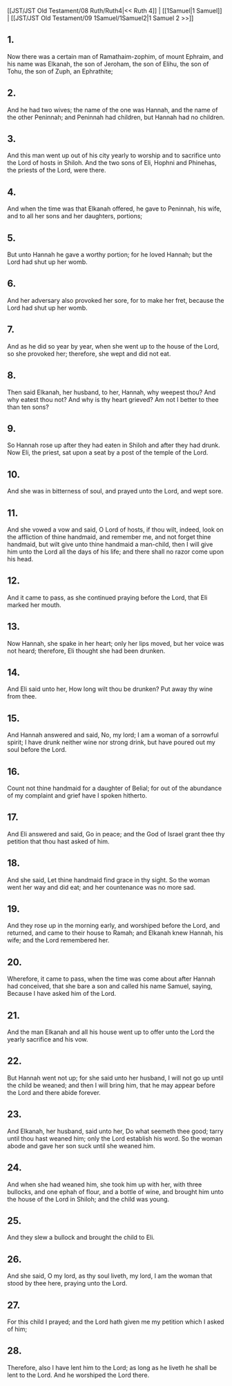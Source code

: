 [[JST/JST Old Testament/08 Ruth/Ruth4|<< Ruth 4]] | [[1Samuel|1 Samuel]] | [[JST/JST Old Testament/09 1Samuel/1Samuel2|1 Samuel 2 >>]]
## 1.
Now there was a certain man of Ramathaim-zophim, of mount Ephraim, and his name was Elkanah, the son of Jeroham, the son of Elihu, the son of Tohu, the son of Zuph, an Ephrathite;
## 2.
And he had two wives; the name of the one was Hannah, and the name of the other Peninnah; and Peninnah had children, but Hannah had no children.
## 3.
And this man went up out of his city yearly to worship and to sacrifice unto the Lord of hosts in Shiloh. And the two sons of Eli, Hophni and Phinehas, the priests of the Lord, were there.
## 4.
And when the time was that Elkanah offered, he gave to Peninnah, his wife, and to all her sons and her daughters, portions;
## 5.
But unto Hannah he gave a worthy portion; for he loved Hannah; but the Lord had shut up her womb.
## 6.
And her adversary also provoked her sore, for to make her fret, because the Lord had shut up her womb.
## 7.
And as he did so year by year, when she went up to the house of the Lord, so she provoked her; therefore, she wept and did not eat.
## 8.
Then said Elkanah, her husband, to her, Hannah, why weepest thou? And why eatest thou not? And why is thy heart grieved? Am not I better to thee than ten sons?
## 9.
So Hannah rose up after they had eaten in Shiloh and after they had drunk. Now Eli, the priest, sat upon a seat by a post of the temple of the Lord.
## 10.
And she was in bitterness of soul, and prayed unto the Lord, and wept sore.
## 11.
And she vowed a vow and said, O Lord of hosts, if thou wilt, indeed, look on the affliction of thine handmaid, and remember me, and not forget thine handmaid, but wilt give unto thine handmaid a man-child, then I will give him unto the Lord all the days of his life; and there shall no razor come upon his head.
## 12.
And it came to pass, as she continued praying before the Lord, that Eli marked her mouth.
## 13.
Now Hannah, she spake in her heart; only her lips moved, but her voice was not heard; therefore, Eli thought she had been drunken.
## 14.
And Eli said unto her, How long wilt thou be drunken? Put away thy wine from thee.
## 15.
And Hannah answered and said, No, my lord; I am a woman of a sorrowful spirit; I have drunk neither wine nor strong drink, but have poured out my soul before the Lord.
## 16.
Count not thine handmaid for a daughter of Belial; for out of the abundance of my complaint and grief have I spoken hitherto.
## 17.
And Eli answered and said, Go in peace; and the God of Israel grant thee thy petition that thou hast asked of him.
## 18.
And she said, Let thine handmaid find grace in thy sight. So the woman went her way and did eat; and her countenance was no more sad.
## 19.
And they rose up in the morning early, and worshiped before the Lord, and returned, and came to their house to Ramah; and Elkanah knew Hannah, his wife; and the Lord remembered her.
## 20.
Wherefore, it came to pass, when the time was come about after Hannah had conceived, that she bare a son and called his name Samuel, saying, Because I have asked him of the Lord.
## 21.
And the man Elkanah and all his house went up to offer unto the Lord the yearly sacrifice and his vow.
## 22.
But Hannah went not up; for she said unto her husband, I will not go up until the child be weaned; and then I will bring him, that he may appear before the Lord and there abide forever.
## 23.
And Elkanah, her husband, said unto her, Do what seemeth thee good; tarry until thou hast weaned him; only the Lord establish his word. So the woman abode and gave her son suck until she weaned him.
## 24.
And when she had weaned him, she took him up with her, with three bullocks, and one ephah of flour, and a bottle of wine, and brought him unto the house of the Lord in Shiloh; and the child was young.
## 25.
And they slew a bullock and brought the child to Eli.
## 26.
And she said, O my lord, as thy soul liveth, my lord, I am the woman that stood by thee here, praying unto the Lord.
## 27.
For this child I prayed; and the Lord hath given me my petition which I asked of him;
## 28.
Therefore, also I have lent him to the Lord; as long as he liveth he shall be lent to the Lord. And he worshiped the Lord there.

